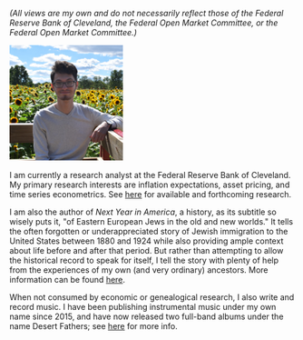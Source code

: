 *(All views are my own and do not necessarily reflect those of the Federal Reserve Bank of Cleveland, the Federal Open Market Committee, or the Federal Open Market Committee.)*

<img src="https://github.com/taylorshiroff/taylorshiroff.github.io/blob/main/me.png" alt="me" width="200"/>

I am currently a research analyst at the Federal Reserve Bank of Cleveland. My primary research interests are inflation expectations, asset pricing, and time series econometrics. See [here](https://taylorshiroff.github.io/research) for available and forthcoming research.

I am also the author of *Next Year in America*, a history, as its subtitle so wisely puts it, "of Eastern European Jews in the old and new worlds." It tells the often forgotten or underappreciated story of Jewish immigration to the United States between 1880 and 1924 while also providing ample context about life before and after that period. But rather than attempting to allow the historical record to speak for itself, I tell the story with plenty of help from the experiences of my own (and very ordinary) ancestors. More information can be found [here](https://taylorshiroff.github.io/next_year).

When not consumed by economic or genealogical research, I also write and record music. I have been publishing instrumental music under my own name since 2015, and have now released two full-band albums under the name Desert Fathers; see [here](https://taylorshiroff.github.io/music) for more info.   
